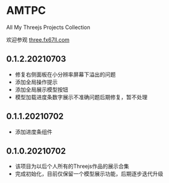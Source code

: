 # AMTPC
All My Threejs Projects Collection  

欢迎参观 [three.fx67ll.com](http://three.fx67ll.com '后期是展示个人所有Threejs作品的网站（目前是能够完成部分变形操作的Threejs医疗模型示例）')  

## 0.1.2.20210703
* 修复右侧面板在小分辨率屏幕下溢出的问题  
* 添加全局操作提示  
* 添加全局展示模型按钮  
* 模型加载进度条数字展示不准确问题后期修复，暂不处理  

## 0.1.1.20210702
* 添加进度条组件  

## 0.1.0.20210702
* 该项目为以后个人所有的Threejs作品的展示合集
* 完成初始化，目前仅保留一个模型展示功能，后期逐步迭代升级  